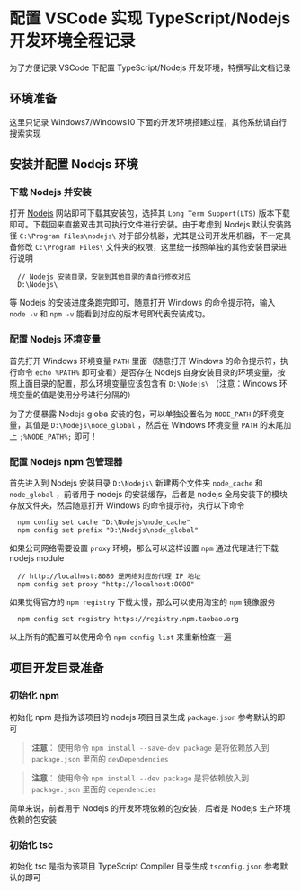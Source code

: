 # 配置 VSCode 实现 TypeScript/Nodejs 开发环境全程记录

为了方便记录 VSCode 下配置 TypeScript/Nodejs 开发环境，特撰写此文档记录

## 环境准备

这里只记录 Windows7/Windows10 下面的开发环境搭建过程，其他系统请自行搜索实现

## 安装并配置 Nodejs 环境

### 下载 Nodejs 并安装

打开 [Nodejs](https://nodejs.org) 网站即可下载其安装包，选择其 `Long Term Support(LTS)` 版本下载即可。下载回来直接双击其可执行文件进行安装。由于考虑到 Nodejs 默认安装路径 `C:\Program Files\nodejs\` 对于部分机器，尤其是公司开发用机器，不一定具备修改 `C:\Program Files\` 文件夹的权限，这里统一按照单独的其他安装目录进行说明

```
  // Nodejs 安装目录，安装到其他目录的请自行修改对应
  D:\Nodejs\
```

等 Nodejs 的安装进度条跑完即可。随意打开 Windows 的命令提示符，输入 `node -v` 和 `npm -v` 能看到对应的版本号即代表安装成功。

### 配置 Nodejs 环境变量

首先打开 Windows 环境变量 `PATH` 里面（随意打开 Windows 的命令提示符，执行命令 `echo %PATH%` 即可查看）是否存在 Nodejs 自身安装目录的环境变量，按照上面目录的配置，那么环境变量应该包含有 `D:\Nodejs\` （注意：Windows 环境变量的值是使用分号进行分隔的）

为了方便暴露 Nodejs globa 安装的包，可以单独设置名为 `NODE_PATH` 的环境变量，其值是 `D:\Nodejs\node_global` ，然后在 Windows 环境变量 `PATH` 的末尾加上 `;%NODE_PATH%;` 即可！

### 配置 Nodejs npm 包管理器

首先进入到 Nodejs 安装目录 `D:\Nodejs\` 新建两个文件夹 `node_cache` 和 `node_global` ，前者用于 nodejs 的安装缓存，后者是 nodejs 全局安装下的模块存放文件夹，然后随意打开 Windows 的命令提示符，执行以下命令

```
  npm config set cache "D:\Nodejs\node_cache"
  npm config set prefix "D:\Nodejs\node_global"
```

如果公司网络需要设置 `proxy` 环境，那么可以这样设置 `npm` 通过代理进行下载 nodejs module

```
  // http://localhost:8080 是网络对应的代理 IP 地址
  npm config set proxy "http://localhost:8080"
```

如果觉得官方的 `npm registry` 下载太慢，那么可以使用淘宝的 `npm` 镜像服务

```
  npm config set registry https://registry.npm.taobao.org
```

以上所有的配置可以使用命令 `npm config list` 来重新检查一遍


## 项目开发目录准备

### 初始化 npm

初始化 npm 是指为该项目的 nodejs 项目目录生成 `package.json` 参考默认的即可

> **注意**： 使用命令 `npm install --save-dev package` 是将依赖放入到 `package.json` 里面的 `devDependencies`

> **注意**： 使用命令 `npm install --dev package` 是将依赖放入到 `package.json` 里面的 `dependencies`

简单来说，前者用于 Nodejs 的开发环境依赖的包安装，后者是 Nodejs 生产环境依赖的包安装

### 初始化 tsc

初始化 tsc 是指为该项目 TypeScript Compiler 目录生成 `tsconfig.json` 参考默认的即可










